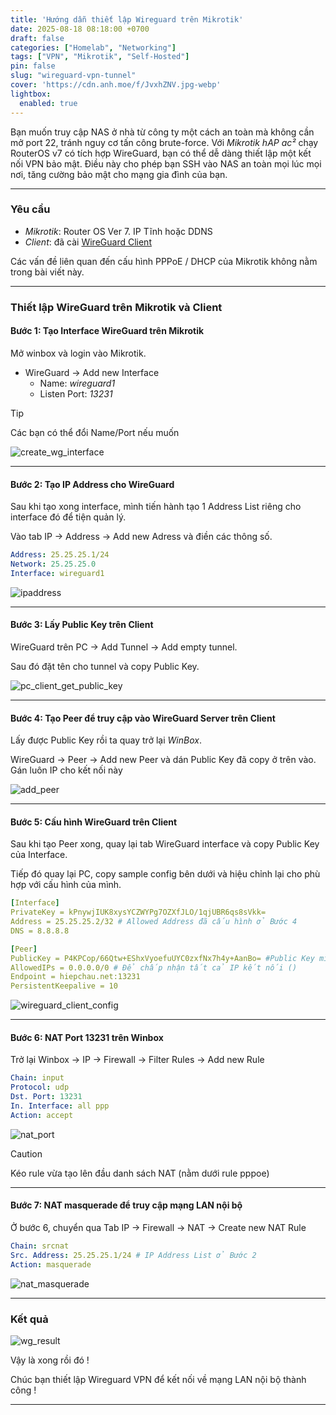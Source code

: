 ```yaml
---
title: 'Hướng dẫn thiết lập Wireguard trên Mikrotik'
date: 2025-08-18 08:18:00 +0700
draft: false
categories: ["Homelab", "Networking"]
tags: ["VPN", "Mikrotik", "Self-Hosted"]
pin: false
slug: "wireguard-vpn-tunnel"
cover: 'https://cdn.anh.moe/f/JvxhZNV.jpg-webp'
lightbox:
  enabled: true
---
```


Bạn muốn truy cập NAS ở nhà từ công ty một cách an toàn mà không cần mở port 22, tránh nguy cơ tấn công brute-force. Với *Mikrotik hAP ac²* chạy RouterOS v7 có tích hợp WireGuard, bạn có thể dễ dàng thiết lập một kết nối VPN bảo mật. Điều này cho phép bạn SSH vào NAS an toàn mọi lúc mọi nơi, tăng cường bảo mật cho mạng gia đình của bạn.

---
### Yêu cầu
- *Mikrotik*: Router OS Ver 7. IP Tĩnh hoặc DDNS
- *Client*: đã cài [WireGuard Client](https://www.wireguard.com/install/)


Các vấn đề liên quan đến cấu hình PPPoE / DHCP của Mikrotik không nằm trong bài viết này. 

---
### Thiết lập WireGuard trên Mikrotik và Client
#### Bước 1: Tạo Interface WireGuard trên Mikrotik
Mở winbox và login vào Mikrotik. 

- WireGuard → Add new Interface
    - Name: *wireguard1*
    - Listen Port: *13231*

> [!TIP]
> Các bạn có thể đổi Name/Port nếu muốn

![create_wg_interface](https://cdn.anh.moe/f/T70ed0.jpg-webp)

---
#### Bước 2: Tạo IP Address cho WireGuard
Sau khi tạo xong interface, mình tiến hành tạo 1 Address List riêng cho interface đó để tiện quản lý. 

Vào tab IP → Address → Add new Adress và điền các thông số. 

```yaml
Address: 25.25.25.1/24
Network: 25.25.25.0
Interface: wireguard1
```
![ipaddress](https://cdn.anh.moe/f/c3j2jLj.jpg-webp)

---
#### Bước 3: Lấy Public Key trên Client
WireGuard trên PC → Add Tunnel → Add empty tunnel.

Sau đó đặt tên cho tunnel và copy Public Key.

![pc_client_get_public_key](https://cdn.anh.moe/f/IUebozWg.jpg-webp)

---
#### Bước 4: Tạo Peer để truy cập vào WireGuard Server trên Client
Lấy được Public Key rồi ta quay trở lại *WinBox*. 

WireGuard → Peer → Add new Peer và dán Public Key đã copy ở trên vào. Gán luôn IP cho kết nối này

![add_peer](https://cdn.anh.moe/f/jiSEAS.jpg-webp)

---
#### Bước 5: Cấu hình WireGuard trên Client
Sau khi tạo Peer xong, quay lại tab WireGuard interface và copy Public Key của Interface. 

Tiếp đó quay lại PC, copy sample config bên dưới và hiệu chỉnh lại cho phù hợp với cấu hình của mình.

```yaml {filename="wireguard.conf"}
[Interface]
PrivateKey = kPnywjIUK8xysYCZWYPg7OZXfJLO/1qjUBR6qs8sVkk=
Address = 25.25.25.2/32 # Allowed Address đã cấu hình ở Bước 4
DNS = 8.8.8.8 

[Peer]
PublicKey = P4KPCop/66Qtw+EShxVyoefuUYC0zxfNx7h4y+AanBo= #Public Key mình nói copy ở vừa nãy
AllowedIPs = 0.0.0.0/0 # Để chấp nhận tất cả IP kết nối ()
Endpoint = hiepchau.net:13231 
PersistentKeepalive = 10
```
![wireguard_client_config](https://cdn.anh.moe/f/ZQ99n7ND.jpg-webp)

---
#### Bước 6: NAT Port 13231 trên Winbox
Trở lại Winbox → IP → Firewall → Filter Rules → Add new Rule
```yaml
Chain: input
Protocol: udp
Dst. Port: 13231
In. Interface: all ppp
Action: accept
```
![nat_port](https://cdn.anh.moe/f/SLt51T.jpg-webp)

> [!CAUTION]
> Kéo rule vừa tạo lên đầu danh sách NAT (nằm dưới rule pppoe)

---
#### Bước 7: NAT masquerade để truy cập mạng LAN nội bộ 
Ở bước 6, chuyển qua Tab 
IP → Firewall → NAT → Create new NAT Rule
```yaml
Chain: srcnat
Src. Address: 25.25.25.1/24 # IP Address List ở Bước 2
Action: masquerade
```
![nat_masquerade](https://cdn.anh.moe/f/aDTaBY.jpg-webp)

---
### Kết quả

![wg_result](https://cdn.anh.moe/f/uoB8Ce.jpg-webp)

Vậy là xong rồi đó ! 

Chúc bạn thiết lập Wireguard VPN để kết nối về mạng LAN nội bộ thành công !

---